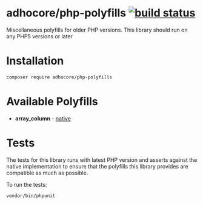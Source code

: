 # adhocore/php-polyfills [![build status](https://travis-ci.org/adhocore/php-polyfills.svg?branch=master)](https://travis-ci.org/adhocore/php-polyfills)

Miscellaneous polyfills for older PHP versions. This library should run on any PHP5 versions or later


# Installation


```bash
composer require adhocore/php-polyfills

```


# Available Polyfills

- **array_column** - [native](http://php.net/array_column)


# Tests

The tests for this library runs with latest PHP version and asserts against the native implementation to ensure that the polyfills this library provides are compatible as much as possible.

To run the tests:
```bash
vendor/bin/phpunit
```
